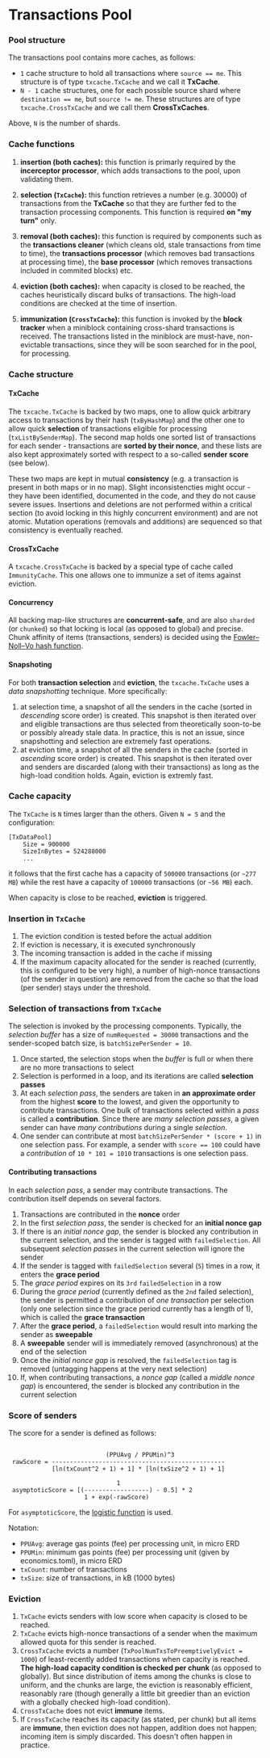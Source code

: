 # Transactions Pool

### Pool structure

The transactions pool contains more caches, as follows:

 - `1` cache structure to hold all transactions where `source == me`. This structure is of type `txcache.TxCache` and we call it **TxCache**.
 - `N - 1` cache structures, one for each possible source shard where `destination == me`, but `source != me`. These structures are of type `txcache.CrossTxCache` and we call them **CrossTxCaches**.

Above, `N` is the number of shards.

### Cache functions

 1. **insertion (both caches):** this function is primarly required by the **incerceptor processor**, which adds transactions to the pool, upon validating them.
 
 1. **selection (`TxCache`):** this function retrieves a number (e.g. 30000) of transactions from the **TxCache** so that they are further fed to the transaction processing components. This function is required **on "my turn"** only.
 
 1. **removal (both caches):** this function is required by components such as the **transactions cleaner** (which cleans old, stale transactions from time to time), the **transactions processor** (which removes bad transactions at processing time), the **base processor** (which removes transactions included in commited blocks) etc.

 1. **eviction (both caches):** when capacity is closed to be reached, the caches heuristically discard bulks of transactions. The high-load conditions are checked at the time of insertion.

 1. **immunization (`CrossTxCache`):** this function is invoked by the **block tracker** when a miniblock containing cross-shard transactions is received. The transactions listed in the miniblock are must-have, non-evictable transactions, since they will be soon searched for in the pool, for processing.

### Cache structure

#### TxCache

The `txcache.TxCache` is backed by two maps, one to allow quick arbitrary access to transactions by their hash (`txByHashMap`) and the other one to allow quick **selection** of transactions eligible for processing (`txListBySenderMap`). The second map holds one sorted list of transactions for each sender - transactions are **sorted by their nonce**, and these lists are also kept approximately sorted with respect to a so-called **sender score** (see below). 

These two maps are kept in mutual **consistency** (e.g. a transaction is present in both maps or in no map). Slight inconsistencties might occur - they have been identified, documented in the code, and they do not cause severe issues. Insertions and deletions are not performed within a critical section (to avoid locking in this highly concurrent environment) and are not atomic. Mutation operations (removals and additions) are sequenced so that consistency is eventually reached.

#### CrossTxCache

A `txcache.CrossTxCache` is backed by a special type of cache called `ImmunityCache`. This one allows one to immunize a set of items against eviction.

#### Concurrency

All backing map-like structures are **concurrent-safe**, and are also `sharded` (or `chunked`) so that locking is local (as opposed to global) and precise. Chunk affinity of items (transactions, senders) is decided using the [Fowler–Noll–Vo hash function](https://en.wikipedia.org/wiki/Fowler–Noll–Vo_hash_function). 

#### Snapshoting

For both **transaction selection** and **eviction**, the `txcache.TxCache` uses a _data snapshotting_ technique. More specifically:

 1. at selection time, a snapshot of all the senders in the cache (sorted in _descending_ score order) is created. This snapshot is then iterated over and eligible transactions are thus selected from theoretically soon-to-be or possibly already stale data. In practice, this is not an issue, since snapshotting and selection are extremely fast operations.
 1. at eviction time, a snapshot of all the senders in the cache (sorted in _ascending_ score order) is created. This snapshot is then iterated over and senders are discarded (along with their transactions) as long as the high-load condition holds. Again, eviction is extremly fast.

### Cache capacity

The `TxCache` is `N` times larger than the others. Given `N = 5` and the configuration:

```
[TxDataPool]
    Size = 900000
    SizeInBytes = 524288000
    ...
```

it follows that the first cache has a capacity of `500000` transactions (or `~277 MB`) while the rest have a capacity of `100000` transactions (or `~56 MB`) each.

When capacity is close to be reached, **eviction** is triggered.

### Insertion in `TxCache`

 1. The eviction condition is tested before the actual addition
 1. If eviction is necessary, it is executed synchronously
 1. The incoming transaction is added in the cache if missing
 1. If the maximum capacity allocated for the sender is reached (currently, this is configured to be very high), a number of high-nonce transactions (of the sender in question) are removed from the cache so that the load (per sender) stays under the threshold.

### Selection of transactions from `TxCache`

The selection is invoked by the processing components. Typically, the *selection buffer* has a size of `numRequested = 30000` transactions and the sender-scoped batch size, is `batchSizePerSender = 10`.

 1. Once started, the selection stops when the *buffer* is full or when there are no more transactions to select
 1. Selection is performed in a loop, and its iterations are called **selection passes**
 1. At each *selection pass*, the senders are taken in **an approximate order** from the highest **score** to the lowest, and given the opportunity to contribute transactions. One bulk of transactions selected within a *pass* is called a **contribution**. Since there are *many selection passes*, a given sender can have *many contributions* during a single *selection*.
 1. One sender can contribute at most `batchSizePerSender * (score + 1)` in one selection pass. For example, a sender with `score == 100` could have a *contribution* of `10 * 101 = 1010` transactions is one selection pass.

#### Contributing transactions

In each *selection pass*, a sender may contribute transactions. The contribution itself depends on several factors.

 1. Transactions are contributed in the **nonce** order
 1. In the first *selection pass*, the sender is checked for an **initial nonce gap**
 1. If there is an *initial nonce gap*, the sender is blocked any contribution in the current selection, and the sender is tagged with `failedSelection`. All subsequent *selection passes* in the current selection will ignore the sender
 1. If the sender is tagged with `failedSelection` several (`5`) times in a row, it enters the **grace period**
 1. The *grace period* expires on its `3rd` `failedSelection` in a row
 1. During the *grace period* (currently defined as the `2nd` failed selection), the sender is permitted a contribution of *one transaction* per selection (only one selection since the grace period currently has a length of 1), which is called the **grace transaction**
 1. After the **grace period**, a `failedSelection` would result into marking the sender as **sweepable**
 1. A **sweepable** sender will is immediately removed (asynchronous) at the end of the selection
 1. Once the *initial nonce gap* is resolved, the `failedSelection` tag is removed (untagging happens at the very next selection)
 1. If, when contributing transactions, a *nonce gap* (called a *middle nonce gap*) is encountered, the sender is blocked any contribution in the current selection

### Score of senders

The score for a sender is defined as follows:


```

                           (PPUAvg / PPUMin)^3
 rawScore = ------------------------------------------------
            [ln(txCount^2 + 1) + 1] * [ln(txSize^2 + 1) + 1]

                              1
 asymptoticScore = [(------------------) - 0.5] * 2
                     1 + exp(-rawScore)

```

For `asymptoticScore`, the [logistic function](https://en.wikipedia.org/wiki/Logistic_function) is used.

Notation:

 - `PPUAvg`: average gas points (fee) per processing unit, in micro ERD
 - `PPUMin`: minimum gas points (fee) per processing unit (given by economics.toml), in micro ERD
 - `txCount`: number of transactions
 - `txSize`: size of transactions, in kB (1000 bytes)

### Eviction

1. `TxCache` evicts senders with low score when capacity is closed to be reached.
1. `TxCache` evicts high-nonce transactions of a sender when the maximum allowed quota for this sender is reached.
1. `CrossTxCache` evicts a number (`TxPoolNumTxsToPreemptivelyEvict = 1000`) of least-recently added transactions when capacity is reached. **The high-load capacity condition is checked per chunk** (as opposed to globally). But since distribution of items among the chunks is close to uniform, and the chunks are large, the eviction is reasonably efficient, reasonably rare (though generally a little bit greedier than an eviction with a globally checked high-load condition).
1. `CrossTxCache` does not evict **immune** items.
1. If `CrossTxCache` reaches its capacity (as stated, per chunk) but all items are **immune**, then eviction does not happen, addition does not happen; incoming item is simply discarded. This doesn't often happen in practice.
